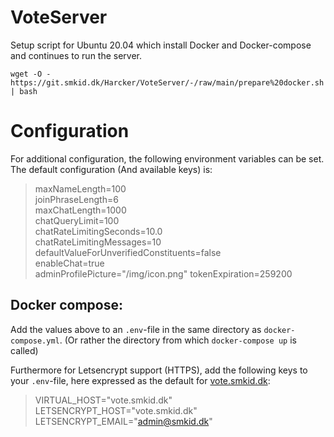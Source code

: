 # VoteServer

Setup script for Ubuntu 20.04 which install Docker and Docker-compose and continues to run the server.

`wget -O - https://git.smkid.dk/Harcker/VoteServer/-/raw/main/prepare%20docker.sh | bash`

# Configuration
For additional configuration, the following environment variables can be set. The default configuration (And available keys) is:

> maxNameLength=100  
> joinPhraseLength=6  
> maxChatLength=1000  
> chatQueryLimit=100  
> chatRateLimitingSeconds=10.0  
> chatRateLimitingMessages=10  
> defaultValueForUnverifiedConstituents=false  
> enableChat=true  
> adminProfilePicture="/img/icon.png" 
> tokenExpiration=259200
 
 ## Docker compose: 
 Add the values above to an `.env`-file in the same directory as `docker-compose.yml`. (Or rather the directory from which `docker-compose up` is called)

Furthermore for Letsencrypt support (HTTPS), add the following keys to your `.env`-file, here expressed as the default for [vote.smkid.dk](vote.smkid.dk):
> VIRTUAL_HOST="vote.smkid.dk"  
> LETSENCRYPT_HOST="vote.smkid.dk"  
> LETSENCRYPT_EMAIL="admin@smkid.dk"   
